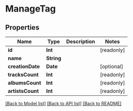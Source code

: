 # ManageTag

## Properties
Name | Type | Description | Notes
------------ | ------------- | ------------- | -------------
**id** | **Int** |  | [readonly] 
**name** | **String** |  | 
**creationDate** | **Date** |  | [optional] 
**tracksCount** | **Int** |  | [readonly] 
**albumsCount** | **Int** |  | [readonly] 
**artistsCount** | **Int** |  | [readonly] 

[[Back to Model list]](../README.md#documentation-for-models) [[Back to API list]](../README.md#documentation-for-api-endpoints) [[Back to README]](../README.md)


